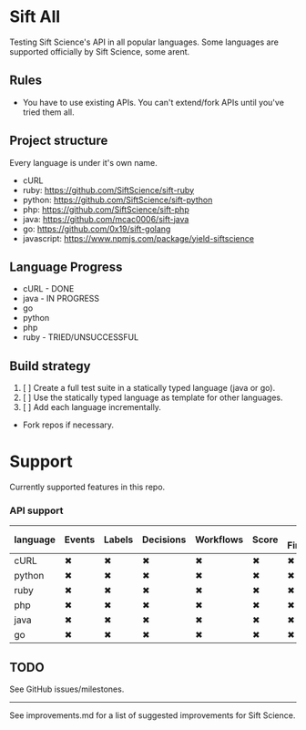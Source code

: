 # Sift All

Testing Sift Science's API in all popular languages. Some languages are supported officially by Sift Science, some arent.

## Rules
- You have to use existing APIs. You can't extend/fork APIs until you've tried them all.

## Project structure

Every language is under it's own name.

- cURL
- ruby: https://github.com/SiftScience/sift-ruby
- python: https://github.com/SiftScience/sift-python
- php: https://github.com/SiftScience/sift-php
- java: https://github.com/mcac0006/sift-java
- go: https://github.com/0x19/sift-golang
- javascript: https://www.npmjs.com/package/yield-siftscience

## Language Progress

- cURL - DONE
- java - IN PROGRESS
- go
- python
- php
- ruby - TRIED/UNSUCCESSFUL

## Build strategy

1. [ ] Create a full test suite in a statically typed language (java or go).
2. [ ] Use the statically typed language as template for other languages.
3. [ ] Add each language incrementally.

- Fork repos if necessary.

# Support

Currently supported features in this repo.

### API support

|language|Events|Labels|Decisions|Workflows|Score|Device Fingerprinting|Partners|
|---|---|---|---|---|---|---|---|
|cURL|✖|✖|✖|✖|✖|✖|✖|
|python|✖|✖|✖|✖|✖|✖|✖|
|ruby|✖|✖|✖|✖|✖|✖|✖|
|php|✖|✖|✖|✖|✖|✖|✖|
|java|✖|✖|✖|✖|✖|✖|✖|
|go|✖|✖|✖|✖|✖|✖|✖|

## TODO

See GitHub issues/milestones.

---

See improvements.md for a list of suggested improvements for Sift Science.

